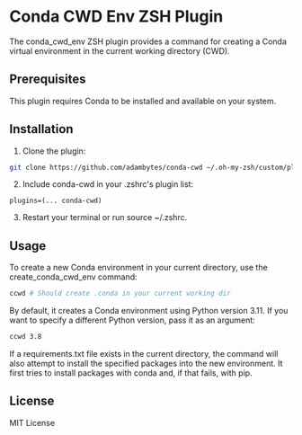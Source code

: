 # Conda CWD Env ZSH Plugin

The conda_cwd_env ZSH plugin provides a command for creating a Conda virtual environment in the current working directory (CWD).

## Prerequisites

This plugin requires Conda to be installed and available on your system.

## Installation

1. Clone the plugin:

  ```bash
  git clone https://github.com/adambytes/conda-cwd ~/.oh-my-zsh/custom/plugins/conda-cwd
  ```

2. Include conda-cwd in your .zshrc's plugin list:

```config
plugins=(... conda-cwd)
```

3. Restart your terminal or run source ~/.zshrc.

## Usage

To create a new Conda environment in your current directory, use the create_conda_cwd_env command:

```bash
ccwd # Should create .conda in your current working dir
```

By default, it creates a Conda environment using Python version 3.11. If you want to specify a different Python version, pass it as an argument:

```bash
ccwd 3.8
```

If a requirements.txt file exists in the current directory, the command will also attempt to install the specified packages into the new environment. It first tries to install packages with conda and, if that fails, with pip.

## License

MIT License
